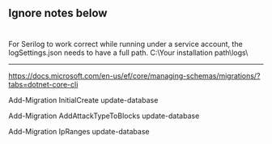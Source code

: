 ## Ignore notes below



# 
For Serilog to work correct while running under a service account, the logSettings.json needs to have a full path.
C:\\Your installation path\\logs\\


------------------
https://docs.microsoft.com/en-us/ef/core/managing-schemas/migrations/?tabs=dotnet-core-cli

Add-Migration InitialCreate
update-database

Add-Migration AddAttackTypeToBlocks
update-database

Add-Migration IpRanges
update-database
